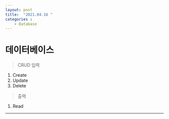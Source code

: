 ```yaml
---
layout: post
title:  "2021.04.16 "
categories : 
    - Database
---
```


# 데이터베이스

> CRUD
입력
1. Create
2. Update
3. Delete

> 출력
1. Read

---------------------------
